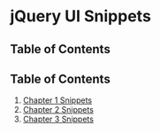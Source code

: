 # jQuery UI Snippets

## Table of Contents

## Table of Contents

1. [Chapter 1 Snippets](chapter-1-snippets/)
2. [Chapter 2 Snippets](chapter-2-snippets/)
3. [Chapter 3 Snippets](chapter-3-snippets/)
